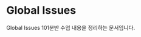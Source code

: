 # Global Issues

Global Issues 101분반 수업 내용을 정리하는 문서입니다.

<script>
  const title = `2022-2 동서대학교 Global Issues 내용 정리`;
  document.title = title;
</script>
